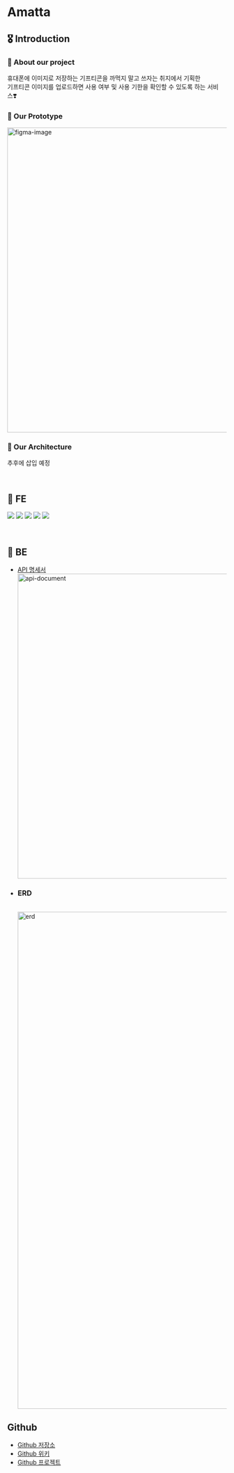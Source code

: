 # Amatta

## 🎖 Introduction

### 🎁 About our project

휴대폰에 이미지로 저장하는 기프티콘을 까먹지 말고 쓰자는 취지에서 기획한
<br> 기프티콘 이미지를 업로드하면 사용 여부 및 사용 기한을 확인할 수 있도록 하는 서비스❣️
<br>

### 🎨 Our Prototype

<img src="https://amatta-icons.s3.ap-northeast-2.amazonaws.com/images/figma.png" width = "700" alt="figma-image" />
<br>

### 🧬 Our Architecture

추후에 삽입 예정

<br>

## 🍭 FE

<img src="https://img.shields.io/badge/HTML5-E34F26?style=for-the-badge&logo=HTML5&logoColor=white"> <img src="https://img.shields.io/badge/Javascript-F7DF1E?style=for-the-badge&logo=Javascript&logoColor=white">
<img src="https://img.shields.io/badge/SASS-CC6699?style=for-the-badge&logo=SASS&logoColor=white">
<img src="https://img.shields.io/badge/VITE-646CFF?style=for-the-badge&logo=VITE&logoColor=white">
<img src="https://img.shields.io/badge/AmazonS3-569A31?style=for-the-badge&logo=AmazonS3&logoColor=white">

<br>

## 🍬 BE

- [API 명세서](https://viridian-canvas-adb.notion.site/API-b21612efb02445ccb16a34baeebc83ce)
  <br>
  <img src="https://amatta-icons.s3.ap-northeast-2.amazonaws.com/images/api.png" width="700" alt="api-document">

- <h3>ERD</h3>
  <br>
    <img width="1141" alt="erd" src="https://user-images.githubusercontent.com/65708461/218037413-a551fc8d-16a2-4308-a6f1-66eaea9778a0.png">
## Github

- [Github 저장소](https://github.com/softeerbootcamp/Team7-Project)
- [Github 위키](https://github.com/softeerbootcamp/Team7-Project/wiki)
- [Github 프로젝트](https://github.com/orgs/softeerbootcamp/projects/3)

